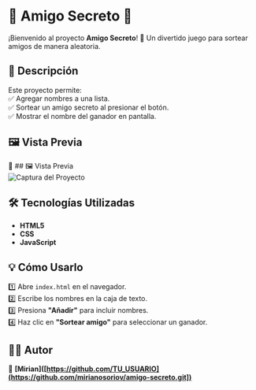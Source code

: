 # 🎁 Amigo Secreto 🎁  

¡Bienvenido al proyecto **Amigo Secreto**! 🎉 Un divertido juego para sortear amigos de manera aleatoria.  

## 🚀 Descripción  
Este proyecto permite:  
✅ Agregar nombres a una lista.  
✅ Sortear un amigo secreto al presionar el botón.  
✅ Mostrar el nombre del ganador en pantalla.  

## 🖼️ Vista Previa  
📌 ## 🖼️ Vista Previa  
![Captura del Proyecto](assets/Captura-Amigo-Secreto.jpg) 

## 🛠️ Tecnologías Utilizadas  
- **HTML5**  
- **CSS**  
- **JavaScript**  


## 💡 Cómo Usarlo  
1️⃣ Abre `index.html` en el navegador.  
2️⃣ Escribe los nombres en la caja de texto.  
3️⃣ Presiona **"Añadir"** para incluir nombres.  
4️⃣ Haz clic en **"Sortear amigo"** para seleccionar un ganador.  

## 👨‍💻 Autor  
📌 **[Mirian]([https://github.com/TU_USUARIO](https://github.com/mirianosoriov/amigo-secreto.git])**  


